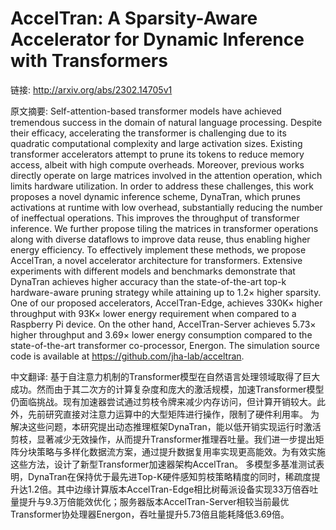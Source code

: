 # AccelTran: A Sparsity-Aware Accelerator for Dynamic Inference with Transformers

链接: http://arxiv.org/abs/2302.14705v1

原文摘要:
Self-attention-based transformer models have achieved tremendous success in
the domain of natural language processing. Despite their efficacy, accelerating
the transformer is challenging due to its quadratic computational complexity
and large activation sizes. Existing transformer accelerators attempt to prune
its tokens to reduce memory access, albeit with high compute overheads.
Moreover, previous works directly operate on large matrices involved in the
attention operation, which limits hardware utilization. In order to address
these challenges, this work proposes a novel dynamic inference scheme,
DynaTran, which prunes activations at runtime with low overhead, substantially
reducing the number of ineffectual operations. This improves the throughput of
transformer inference. We further propose tiling the matrices in transformer
operations along with diverse dataflows to improve data reuse, thus enabling
higher energy efficiency. To effectively implement these methods, we propose
AccelTran, a novel accelerator architecture for transformers. Extensive
experiments with different models and benchmarks demonstrate that DynaTran
achieves higher accuracy than the state-of-the-art top-k hardware-aware pruning
strategy while attaining up to 1.2$\times$ higher sparsity. One of our proposed
accelerators, AccelTran-Edge, achieves 330K$\times$ higher throughput with
93K$\times$ lower energy requirement when compared to a Raspberry Pi device. On
the other hand, AccelTran-Server achieves 5.73$\times$ higher throughput and
3.69$\times$ lower energy consumption compared to the state-of-the-art
transformer co-processor, Energon. The simulation source code is available at
https://github.com/jha-lab/acceltran.

中文翻译:
基于自注意力机制的Transformer模型在自然语言处理领域取得了巨大成功。然而由于其二次方的计算复杂度和庞大的激活规模，加速Transformer模型仍面临挑战。现有加速器尝试通过剪枝令牌来减少内存访问，但计算开销较大。此外，先前研究直接对注意力运算中的大型矩阵进行操作，限制了硬件利用率。
为解决这些问题，本研究提出动态推理框架DynaTran，能以低开销实现运行时激活剪枝，显著减少无效操作，从而提升Transformer推理吞吐量。我们进一步提出矩阵分块策略与多样化数据流方案，通过提升数据复用率实现更高能效。为有效实施这些方法，设计了新型Transformer加速器架构AccelTran。
多模型多基准测试表明，DynaTran在保持优于最先进Top-K硬件感知剪枝策略精度的同时，稀疏度提升达1.2倍。其中边缘计算版本AccelTran-Edge相比树莓派设备实现33万倍吞吐量提升与9.3万倍能效优化；服务器版本AccelTran-Server相较当前最优Transformer协处理器Energon，吞吐量提升5.73倍且能耗降低3.69倍。
